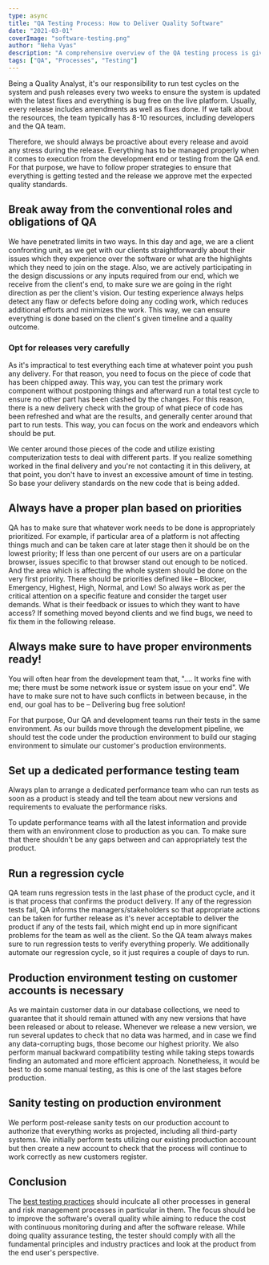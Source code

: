 ```yaml
---
type: async
title: "QA Testing Process: How to Deliver Quality Software"
date: "2021-03-01"
coverImage: "software-testing.png"
author: "Neha Vyas"
description: "A comprehensive overview of the QA testing process is given. Learn what it takes to get top-notch testing facilities."
tags: ["QA", "Processes", "Testing"]
---
```


Being a Quality Analyst, it's our responsibility to run test cycles on the system and push releases every two weeks to ensure the system is updated with the latest fixes and everything is bug free on the live platform. Usually, every release includes amendments as well as fixes done. If we talk about the resources, the team typically has 8-10 resources, including developers and the QA team.

Therefore, we should always be proactive about every release and avoid any stress during the release. Everything has to be managed properly when it comes to execution from the development end or testing from the QA end. For that purpose, we have to follow proper strategies to ensure that everything is getting tested and the release we approve met the expected quality standards.

## Break away from the conventional roles and obligations of QA

We have penetrated limits in two ways. In this day and age, we are a client confronting unit, as we get with our clients straightforwardly about their issues which they experience over the software or what are the highlights which they need to join on the stage. Also, we are actively participating in the design discussions or any inputs required from our end, which we receive from the client's end, to make sure we are going in the right direction as per the client's vision. Our testing experience always helps detect any flaw or defects before doing any coding work, which reduces additional efforts and minimizes the work. This way, we can ensure everything is done based on the client's given timeline and a quality outcome.

### Opt for releases very carefully

As it's impractical to test everything each time at whatever point you push any delivery. For that reason, you need to focus on the piece of code that has been chipped away. This way, you can test the primary work component without postponing things and afterward run a total test cycle to ensure no other part has been clashed by the changes. For this reason, there is a new delivery check with the group of what piece of code has been refreshed and what are the results, and generally center around that part to run tests. This way, you can focus on the work and endeavors which should be put.

We center around those pieces of the code and utilize existing computerization tests to deal with different parts. If you realize something worked in the final delivery and you're not contacting it in this delivery, at that point, you don't have to invest an excessive amount of time in testing. So base your delivery standards on the new code that is being added.

## Always have a proper plan based on priorities

QA has to make sure that whatever work needs to be done is appropriately prioritized. For example, if particular area of a platform is not affecting things much and can be taken care at later stage then it should be on the lowest priority; If less than one percent of our users are on a particular browser, issues specific to that browser stand out enough to be noticed. And the area which is affecting the whole system should be done on the very first priority. There should be priorities defined like – Blocker, Emergency, Highest, High, Normal, and Low! So always work as per the critical attention on a specific feature and consider the target user demands. What is their feedback or issues to which they want to have access? If something moved beyond clients and we find bugs, we need to fix them in the following release.

## Always make sure to have proper environments ready!

You will often hear from the development team that, "…. It works fine with me; there must be some network issue or system issue on your end". We have to make sure not to have such conflicts in between because, in the end, our goal has to be – Delivering bug free solution!

For that purpose, Our QA and development teams run their tests in the same environment. As our builds move through the development pipeline, we should test the code under the production environment to build our staging environment to simulate our customer's production environments.

## Set up a dedicated performance testing team

Always plan to arrange a dedicated performance team who can run tests as soon as a product is steady and tell the team about new versions and requirements to evaluate the performance risks.

To update performance teams with all the latest information and provide them with an environment close to production as you can. To make sure that there shouldn't be any gaps between and can appropriately test the product.

## Run a regression cycle

QA team runs regression tests in the last phase of the product cycle, and it is that process that confirms the product delivery. If any of the regression tests fail, QA informs the managers/stakeholders so that appropriate actions can be taken for further release as it's never acceptable to deliver the product if any of the tests fail, which might end up in more significant problems for the team as well as the client. So the QA team always makes sure to run regression tests to verify everything properly.
We additionally automate our regression cycle, so it just requires a couple of days to run.

## Production environment testing on customer accounts is necessary

As we maintain customer data in our database collections, we need to guarantee that it should remain attuned with any new versions that have been released or about to release. Whenever we release a new version, we run several updates to check that no data was harmed, and in case we find any data-corrupting bugs, those become our highest priority. We also perform manual backward compatibility testing while taking steps towards finding an automated and more efficient approach. Nonetheless, it would be best to do some manual testing, as this is one of the last stages before production.

## Sanity testing on production environment

We perform post-release sanity tests on our production account to authorize that everything works as projected, including all third-party systems. We initially perform tests utilizing our existing production account but then create a new account to check that the process will continue to work correctly as new customers register.

## Conclusion

The [best testing practices](https://www.loginradius.com/blog/async/unit-testing/) should inculcate all other processes in general and risk management processes in particular in them. The focus should be to improve the software's overall quality while aiming to reduce the cost with continuous monitoring during and after the software release. While doing quality assurance testing, the tester should comply with all the fundamental principles and industry practices and look at the product from the end user's perspective.
